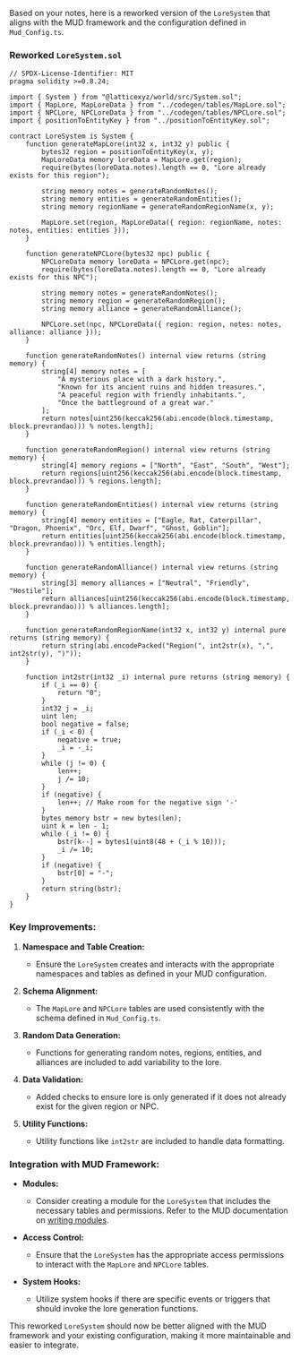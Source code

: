 Based on your notes, here is a reworked version of the `LoreSystem` that aligns with the MUD framework and the configuration defined in `Mud_Config.ts`.

### Reworked `LoreSystem.sol`

```solidity
// SPDX-License-Identifier: MIT
pragma solidity >=0.8.24;

import { System } from "@latticexyz/world/src/System.sol";
import { MapLore, MapLoreData } from "../codegen/tables/MapLore.sol";
import { NPCLore, NPCLoreData } from "../codegen/tables/NPCLore.sol";
import { positionToEntityKey } from "../positionToEntityKey.sol";

contract LoreSystem is System {
    function generateMapLore(int32 x, int32 y) public {
        bytes32 region = positionToEntityKey(x, y);
        MapLoreData memory loreData = MapLore.get(region);
        require(bytes(loreData.notes).length == 0, "Lore already exists for this region");

        string memory notes = generateRandomNotes();
        string memory entities = generateRandomEntities();
        string memory regionName = generateRandomRegionName(x, y);

        MapLore.set(region, MapLoreData({ region: regionName, notes: notes, entities: entities }));
    }

    function generateNPCLore(bytes32 npc) public {
        NPCLoreData memory loreData = NPCLore.get(npc);
        require(bytes(loreData.notes).length == 0, "Lore already exists for this NPC");

        string memory notes = generateRandomNotes();
        string memory region = generateRandomRegion();
        string memory alliance = generateRandomAlliance();

        NPCLore.set(npc, NPCLoreData({ region: region, notes: notes, alliance: alliance }));
    }

    function generateRandomNotes() internal view returns (string memory) {
        string[4] memory notes = [
            "A mysterious place with a dark history.",
            "Known for its ancient ruins and hidden treasures.",
            "A peaceful region with friendly inhabitants.",
            "Once the battleground of a great war."
        ];
        return notes[uint256(keccak256(abi.encode(block.timestamp, block.prevrandao))) % notes.length];
    }

    function generateRandomRegion() internal view returns (string memory) {
        string[4] memory regions = ["North", "East", "South", "West"];
        return regions[uint256(keccak256(abi.encode(block.timestamp, block.prevrandao))) % regions.length];
    }

    function generateRandomEntities() internal view returns (string memory) {
        string[4] memory entities = ["Eagle, Rat, Caterpillar", "Dragon, Phoenix", "Orc, Elf, Dwarf", "Ghost, Goblin"];
        return entities[uint256(keccak256(abi.encode(block.timestamp, block.prevrandao))) % entities.length];
    }

    function generateRandomAlliance() internal view returns (string memory) {
        string[3] memory alliances = ["Neutral", "Friendly", "Hostile"];
        return alliances[uint256(keccak256(abi.encode(block.timestamp, block.prevrandao))) % alliances.length];
    }

    function generateRandomRegionName(int32 x, int32 y) internal pure returns (string memory) {
        return string(abi.encodePacked("Region(", int2str(x), ",", int2str(y), ")"));
    }

    function int2str(int32 _i) internal pure returns (string memory) {
        if (_i == 0) {
            return "0";
        }
        int32 j = _i;
        uint len;
        bool negative = false;
        if (_i < 0) {
            negative = true;
            _i = -_i;
        }
        while (j != 0) {
            len++;
            j /= 10;
        }
        if (negative) {
            len++; // Make room for the negative sign '-'
        }
        bytes memory bstr = new bytes(len);
        uint k = len - 1;
        while (_i != 0) {
            bstr[k--] = bytes1(uint8(48 + (_i % 10)));
            _i /= 10;
        }
        if (negative) {
            bstr[0] = "-";
        }
        return string(bstr);
    }
}
```

### Key Improvements:

1. **Namespace and Table Creation:**
   - Ensure the `LoreSystem` creates and interacts with the appropriate namespaces and tables as defined in your MUD configuration.

2. **Schema Alignment:**
   - The `MapLore` and `NPCLore` tables are used consistently with the schema defined in `Mud_Config.ts`.

3. **Random Data Generation:**
   - Functions for generating random notes, regions, entities, and alliances are included to add variability to the lore.

4. **Data Validation:**
   - Added checks to ensure lore is only generated if it does not already exist for the given region or NPC.

5. **Utility Functions:**
   - Utility functions like `int2str` are included to handle data formatting.

### Integration with MUD Framework:

- **Modules:**
  - Consider creating a module for the `LoreSystem` that includes the necessary tables and permissions. Refer to the MUD documentation on [writing modules](https://mud.dev/world/modules/writing-modules).

- **Access Control:**
  - Ensure that the `LoreSystem` has the appropriate access permissions to interact with the `MapLore` and `NPCLore` tables.

- **System Hooks:**
  - Utilize system hooks if there are specific events or triggers that should invoke the lore generation functions.

This reworked `LoreSystem` should now be better aligned with the MUD framework and your existing configuration, making it more maintainable and easier to integrate.